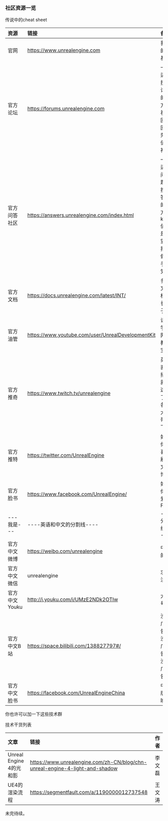 ### 社区资源一览

传说中的cheat sheet

| 资源 | 链接 | 备注 | 
| :----- | :- | :- | 
| 官网| https://www.unrealengine.com |我们的主基地|
| 官方论坛| https://forums.unrealengine.com | 一个适合技术讨论的地方，祝你回帖回到荣誉值超神|
| 官方问答社区| https://answers.unrealengine.com/index.html | 一个适合问问题和搜刮答案的地方，karma值就是声望，拒绝做伸手党！ |
| 官方文档|https://docs.unrealengine.com/latest/INT/ | 多啃文档，长个子|
| 官方油管|https://www.youtube.com/user/UnrealDevelopmentKit | 请科学上网，教学宝库 |
| 官方推奇|https://www.twitch.tv/unrealengine|英文直播，就是这里了，各路大神带你飞|
| 官方推特|https://twitter.com/UnrealEngine| 如果你也喜欢刷英文微博|
| 官方脸书|https://www.facebook.com/UnrealEngine/ | 如果你也爱上FB|
| ---我是---|----英语和中文的分割线----|----分割线----|
| 官方中文微博| https://weibo.com/unrealengine | 中文的|
| 官方中文微信| unrealengine | 求关注 |
| 官方中文Youku  | http://i.youku.com/i/UMzE2NDk2OTIw | 大鱼号 |
| 官方中文B站| https://space.bilibili.com/138827797#/ | 没有广告，没有广告，没有广告！|
| 官方中文脸书| https://facebook.com/UnrealEngineChina | 中文版的哟 |

你也许可以加一下这些技术群



技术干货列表

| 文章 | 链接 | 作者 | 
| :----- | :- | :- |
| Unreal Engine 4的光和影| https://www.unrealengine.com/zh-CN/blog/chn-unreal-engine-4-light-and-shadow | 李文磊|
| UE4的渲染流程| https://segmentfault.com/a/1190000012737548 | 王文涛 |



 

未完待续。




